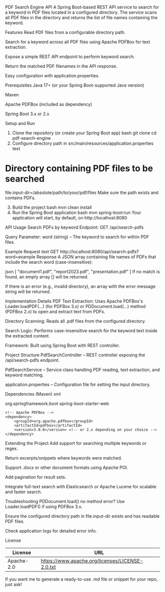 PDF Search Engine API
A Spring Boot-based REST API service to search for a keyword in PDF files located in a configured directory. The service scans all PDF files in the directory and returns the list of file names containing the keyword.

Features
Read PDF files from a configurable directory path.

Search for a keyword across all PDF files using Apache PDFBox for text extraction.

Expose a simple REST API endpoint to perform keyword search.

Return the matched PDF filenames in the API response.

Easy configuration with application.properties.

Prerequisites
Java 17+ (or your Spring Boot-supported Java version)

Maven

Apache PDFBox (included as dependency)

Spring Boot 3.x or 2.x

Setup and Run
1. Clone the repository (or create your Spring Boot app)
   bash
   git clone <your-repo-url>
   cd pdf-search-engine
2. Configure directory path in src/main/resources/application.properties
   text
# Directory containing PDF files to be searched
file.input-dir=/absolute/path/to/your/pdf/files
Make sure the path exists and contains PDFs.

3. Build the project
   bash
   mvn clean install
4. Run the Spring Boot application
   bash
   mvn spring-boot:run
   Your application will start, by default, on http://localhost:8080

API Usage
Search PDFs by keyword
Endpoint: GET /api/search-pdfs

Query Parameter: word (string) – The keyword to search for within PDF files.

Example Request
text
GET http://localhost:8080/api/search-pdfs?word=example
Response
A JSON array containing file names of PDFs that include the search word (case-insensitive):

json
[
"document1.pdf",
"report2023.pdf",
"presentation.pdf"
]
If no match is found, an empty array [] will be returned.

If there is an error (e.g., invalid directory), an array with the error message string will be returned.

Implementation Details
PDF Text Extraction: Uses Apache PDFBox's Loader.loadPDF(...) (for PDFBox 3.x) or PDDocument.load(...) method (PDFBox 2.x) to open and extract text from PDFs.

Directory Scanning: Reads all .pdf files from the configured directory.

Search Logic: Performs case-insensitive search for the keyword text inside the extracted content.

Framework: Built using Spring Boot with REST controller.

Project Structure
PdfSearchController – REST controller exposing the /api/search-pdfs endpoint.

PdfSearchService – Service class handling PDF reading, text extraction, and keyword matching.

application.properties – Configuration file for setting the input directory.

Dependencies (Maven)
xml
<dependencies>
<!-- Spring Boot Web Starter -->
<dependency>
<groupId>org.springframework.boot</groupId>
<artifactId>spring-boot-starter-web</artifactId>
</dependency>

    <!-- Apache PDFBox -->
    <dependency>
        <groupId>org.apache.pdfbox</groupId>
        <artifactId>pdfbox</artifactId>
        <version>3.0.0</version> <!-- or 2.x depending on your choice -->
    </dependency>
</dependencies>
Extending the Project
Add support for searching multiple keywords or regex.

Return excerpts/snippets where keywords were matched.

Support .docx or other document formats using Apache POI.

Add pagination for result sets.

Integrate full-text search with Elasticsearch or Apache Lucene for scalable and faster search.

Troubleshooting
PDDocument.load() no method error?
Use Loader.loadPDF() if using PDFBox 3.x.

Ensure the configured directory path in file.input-dir exists and has readable PDF files.

Check application logs for detailed error info.

License

| License | URL |
|----------|----------|
| Apache-2.0   | https://www.apache.org/licenses/LICENSE-2.0.txt  |

	
	

If you want me to generate a ready-to-use .md file or snippet for your repo, just ask!


